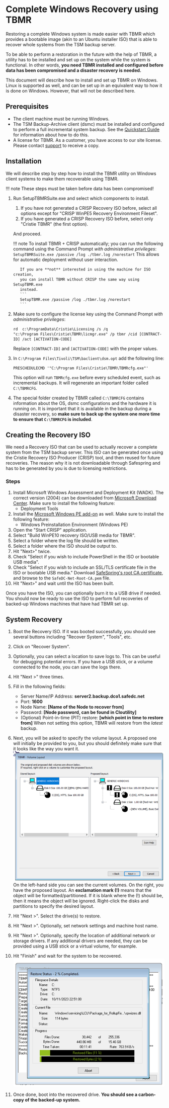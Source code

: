 Complete Windows Recovery using TBMR
=====================================

Restoring a complete Windows system is made easier with TBMR which 
provides a bootable image (akin to an Ubuntu installer ISO) that is able to 
recover whole systems from the TSM backup server.

To be able to perform a restoration in the future with the help of TBMR, a 
utility has to be installed and set up on the system while the system is 
functional.
In other words, **you need TBMR installed and configured before data has been 
compromised and a disaster recovery is needed.**

This document will describe how to install and set up TBMR on Windows. 
Linux is supported as well, and can be set up in an equivalent way to how it is 
done on Windows. However, that will not be described here.

Prerequisites
---------------

* The client machine must be running Windows.
* The TSM Backup-Archive client (dsmc) must be installed and configured to 
  perform a full incremental system backup. See the 
  [Quickstart Guide](../quickstart-guide.md) for information about how to do this.
* A license for TBMR. 
  As a customer, you have access to our site license. 
  Please contact [support](../../service/support.md) to receive a copy.

Installation
--------------
We will describe step by step how to install the TBMR utility on Windows client
systems to make them recoverable using TBMR.

!!! note 
     These steps must be taken before data has been compromised!

1. Run SetupTBMRSuite.exe and select which components to install.
    1. If you have not generated a CRISP Recovery ISO before, select all 
       options except for "CRISP WinPE5 Recovery Environment Fileset".
    2. If you have generated a CRISP Recovery ISO before, select only
       "Cristie TBMR" (the first option).
   
    And proceed.

    !!! note 
          To install TBMR + CRISP automatically; you can run the following 
          command using the Command Prompt _with administrative privileges_:
          ```
          SetupTBMRSuite.exe /passive /log ./tbmr.log /norestart
          ```
          This allows for automatic deployment without user interaction.
          
          If you are **not** interested in using the machine for ISO creation, 
          you can install TBMR without CRISP the same way using SetupTBMR.exe
          instead.
          ```
          SetupTBMR.exe /passive /log ./tbmr.log /norestart
          ```

2. Make sure to configure the license key using the Command Prompt _with 
   administrative privileges_:
   ```shell
   rd  c:\ProgramData\Cristie\Licensing /s /q
   "c:\Program Files\Cristie\TBMR\licmgr.exe" /p tbmr /cid [CONTRACT-ID] /act [ACTIVATION-CODE]
   ```
   Replace `[CONTRACT-ID]` and `[ACTIVATION-CODE]` with the proper values.
3. In `C:\Program Files\Tivoli\TSM\baclient\dsm.opt` add the following line:
   ```
   PRESCHEDULECMD '"C:\Program Files\Cristie\TBMR\TBMRcfg.exe"'
   ```
   This option will run `TBMRcfg.exe` before every scheduled event, such 
   as incremental backups. It will regenerate an important folder called 
   `C:\TBMRCFG`.
4. The special folder created by TBMR called `C:\TBMRCFG` contains 
   information about the OS, dsmc configurations and the hardware it is 
   running on. It is important that it is available in the backup during a 
   disaster recovery, so **make sure to back up the system one more time to 
   ensure that `C:\TBMRCFG` is included**.

Creating the Recovery ISO
--------------------------
We need a Recovery ISO that can be used to actually recover a complete system 
from the TSM backup server. 
This ISO can be generated once using the Cristie Recovery ISO Producer (CRISP) 
tool, and then reused for future recoveries. The reason why it is not 
downloadable through Safespring and has to be generated by you 
is due to licensing restrictions.

### Steps

1. Install Microsoft Windows Assessment and Deployment Kit (WADK). The correct version (2004) can be 
   downloaded from [Microsoft Download Center](https://go.microsoft.com/fwlink/?linkid=2120254).
   Make sure to install the following feature:
    - Deployment Tools
2. Install the [Microsoft Windows PE add-on](https://go.microsoft.com/fwlink/?linkid=2120253) as well.
   Make sure to install the following feature:
    - Windows Preinstallation Environment (Windows PE)
3. Open the "Start CRISP" application.
4. Select "Build WinPE10 recovery ISO/USB media for TBMR".
5. Select a folder where the log file should be written.
6. Select a folder where the ISO should be output to.
7. Hit "Next>" twice.
8. Check "Select if you wish to include PowerShell in the ISO or bootable USB media".
9. Check "Select if you wish to include an SSL/TLS certificate file in the 
   ISO or bootable USB media." Download [SafeSpring's root CA certificate](https://raw.githubusercontent.com/safespring/cloud-BaaS/master/pki/SafeDC-Net-Root-CA.pem), and browse
   to the `SafeDC-Net-Root-CA.pem` file.
10. Hit "Next>" and wait until the ISO has been built. 

Once you have the ISO, you can optionally burn it to a USB drive if needed.
You should now be ready to use the ISO to perform full recoveries of 
backed-up Windows machines that have had TBMR set up.

System Recovery
---------------------

1. Boot the Recovery ISO. If it was booted successfully, you should see several buttons including "Recover System", "Tools", etc.
2. Click on "Recover System".
3. Optionally, you can select a location to save logs to. This can be useful for debugging potential errors. If you have a USB stick, or a volume connected to the node, you can save the logs there.
4. Hit "Next >" three times.
5. Fill in the following fields:

    - Server Name/IP Address: **server2.backup.dco1.safedc.net**
    - Port: **1600**
    - Node Name: **[Name of the Node to recover from]**
    - Password: **[Node password, can be found in Cloutility]**
    - (Optional) Point-in-time (PIT) restore: **[which point in time to restore from]** When not setting this option, TBMR will restore from the _latest_ backup.
6. Next, you will be asked to specify the volume layout. A proposed one will 
    initially be provided to you, but you should definitely make sure that it 
    looks like the way you want it.
    ![Cloutility Dashboard](../images/tbmr-volume-layout.png)
    On the left-hand side you can see the current volumes. On the right, you 
    have the proposed layout. An **exclamation mark (!)** means that the object 
    will be formatted/partitioned. If it is blank where the (!) should be, then 
    it means the object will be ignored. Right-click the disks and partitions 
    to specify the desired layout.

7. Hit "Next >". Select the drive(s) to restore.
8. Hit "Next >". Optionally, set network settings and machine host name.
9. Hit "Next >". Optionally, specify the location of additional network or 
    storage drivers. If any additional drivers are needed, they can be provided 
    using a USB stick or a virtual volume, for example.
10. Hit "Finish" and wait for the system to be recovered.
    ![Restoration in progress](../images/tbmr-restoring.png)
11. Once done, boot into the recovered drive. 
    **You should see a carbon-copy of the backed-up system.**
